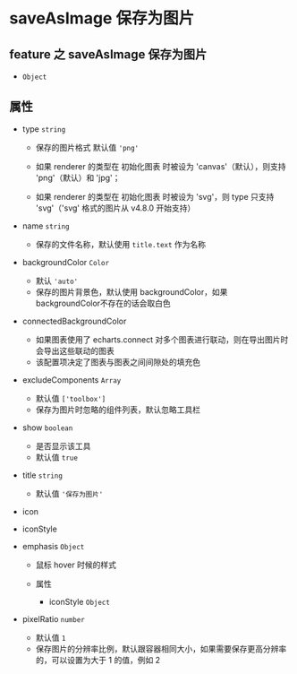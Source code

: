 # saveAsImage 保存为图片

## feature 之 saveAsImage 保存为图片

+ `Object`

## 属性

+ type `string`

  + 保存的图片格式 默认值 `'png'`

  + 如果 renderer 的类型在 初始化图表 时被设为 'canvas'（默认），则支持 'png'（默认）和 'jpg'；
  + 如果 renderer 的类型在 初始化图表 时被设为 'svg'，则 type 只支持 'svg'（'svg' 格式的图片从 v4.8.0 开始支持）

+ name `string`

  + 保存的文件名称，默认使用 `title.text` 作为名称

+ backgroundColor `Color`

  + 默认 `'auto'`
  + 保存的图片背景色，默认使用 backgroundColor，如果backgroundColor不存在的话会取白色

+ connectedBackgroundColor

  + 如果图表使用了 echarts.connect 对多个图表进行联动，则在导出图片时会导出这些联动的图表
  + 该配置项决定了图表与图表之间间隙处的填充色

+ excludeComponents `Array`

  + 默认值 `['toolbox']`
  + 保存为图片时忽略的组件列表，默认忽略工具栏

+ show `boolean`

  + 是否显示该工具
  + 默认值 `true`

+ title `string`

  + 默认值 `'保存为图片'`

+ icon
+ iconStyle
+ emphasis `Object`

  + 鼠标 hover 时候的样式

  + 属性

    + iconStyle `Object`

+ pixelRatio `number`

  + 默认值 `1`
  + 保存图片的分辨率比例，默认跟容器相同大小，如果需要保存更高分辨率的，可以设置为大于 1 的值，例如 2
